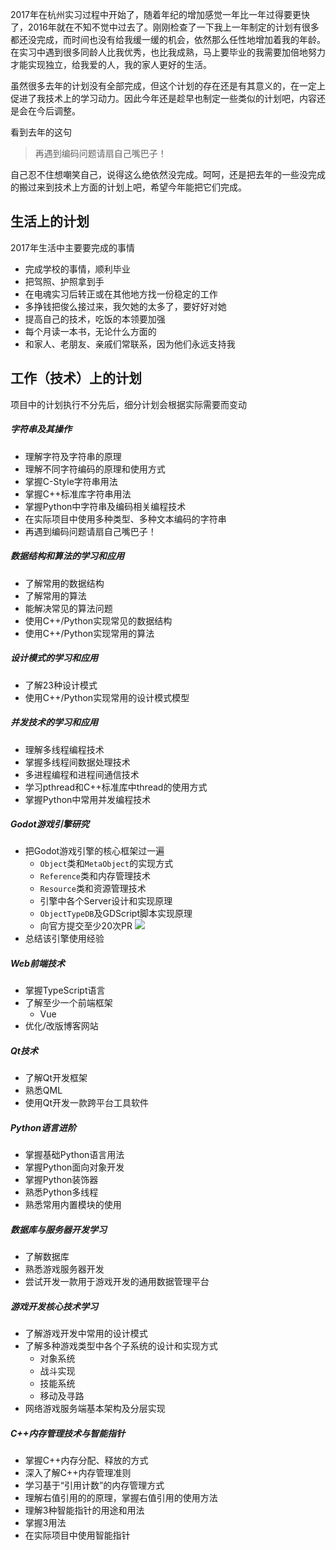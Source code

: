 2017年在杭州实习过程中开始了，随着年纪的增加感觉一年比一年过得要更快了，2016年就在不知不觉中过去了。刚刚检查了一下我上一年制定的计划有很多都还没完成，而时间也没有给我缓一缓的机会，依然那么任性地增加着我的年龄。在实习中遇到很多同龄人比我优秀，也比我成熟，马上要毕业的我需要加倍地努力才能实现独立，给我爱的人，我的家人更好的生活。

<!-- more -->

虽然很多去年的计划没有全部完成，但这个计划的存在还是有其意义的，在一定上促进了我技术上的学习动力。因此今年还是趁早也制定一些类似的计划吧，内容还是会在今后调整。

看到去年的这句

> 再遇到编码问题请扇自己嘴巴子！

自己忍不住想嘲笑自己，说得这么绝依然没完成。呵呵，还是把去年的一些没完成的搬过来到技术上方面的计划上吧，希望今年能把它们完成。

<!-- class="panel panel-primary" -->
<!-- class="panel-heading" -->
<!-- class="panel-title" -->
## 生活上的计划
2017年生活中主要要完成的事情
<!-- endclass -->
<!-- endclass -->
<!-- class="panel-body" -->
* 完成学校的事情，顺利毕业
* 把驾照、护照拿到手
* 在电魂实习后转正或在其他地方找一份稳定的工作
* 多挣钱把俊么接过来，我欠她的太多了，要好好对她
* 提高自己的技术，吃饭的本领要加强
* 每个月读一本书，无论什么方面的
* 和家人、老朋友、亲戚们常联系，因为他们永远支持我
<!-- endclass -->
<!-- endclass -->


<!-- class="panel panel-success" -->
<!-- class="panel-heading" -->
<!-- class="panel-title" -->
## 工作（技术）上的计划
项目中的计划执行不分先后，细分计划会根据实际需要而变动
<!-- endclass -->
<!-- endclass -->
<!-- class="panel-body" -->

<!-- class="list-group-item" -->
##### 字符串及其操作
* 理解字符及字符串的原理
* 理解不同字符编码的原理和使用方式
* 掌握C-Style字符串用法
* 掌握C++标准库字符串用法
* 掌握Python中字符串及编码相关编程技术
* 在实际项目中使用多种类型、多种文本编码的字符串
* 再遇到编码问题请扇自己嘴巴子！
<!-- endclass -->

<!-- class="list-group-item" -->
##### 数据结构和算法的学习和应用
* 了解常用的数据结构
* 了解常用的算法
* 能解决常见的算法问题
* 使用C++/Python实现常见的数据结构
* 使用C++/Python实现常用的算法
<!-- endclass -->

<!-- class="list-group-item" -->
##### 设计模式的学习和应用
* 了解23种设计模式
* 使用C++/Python实现常用的设计模式模型
<!-- endclass -->

<!-- class="list-group-item" -->
##### 并发技术的学习和应用
* 理解多线程编程技术
* 掌握多线程间数据处理技术
* 多进程编程和进程间通信技术
* 学习pthread和C++标准库中thread的使用方式
* 掌握Python中常用并发编程技术
<!-- endclass -->

<!-- class="list-group-item" -->
##### Godot游戏引擎研究
* 把Godot游戏引擎的核心框架过一遍
  * `Object`类和`MetaObject`的实现方式
  * `Reference`类和内存管理技术
  * `Resource`类和资源管理技术
  * 引擎中各个Server设计和实现原理
  * `ObjectTypeDB`及GDScript脚本实现原理
  * 向官方提交至少20次PR
    ![](http://progressed.io/bar/15?title=3/20)
* 总结该引擎使用经验
<!-- endclass -->

<!-- class="list-group-item" -->
##### Web前端技术
* 掌握TypeScript语言
* 了解至少一个前端框架
  * Vue
* 优化/改版博客网站
<!-- endclass -->

<!-- class="list-group-item" -->
##### Qt技术
* 了解Qt开发框架
* 熟悉QML
* 使用Qt开发一款跨平台工具软件
<!-- endclass -->

<!-- class="list-group-item" -->
##### Python语言进阶
* 掌握基础Python语言用法
* 掌握Python面向对象开发
* 掌握Python装饰器
* 熟悉Python多线程
* 熟悉常用内置模块的使用
<!-- endclass -->

<!-- class="list-group-item" -->
##### 数据库与服务器开发学习
* 了解数据库
* 熟悉游戏服务器开发
* 尝试开发一款用于游戏开发的通用数据管理平台
<!-- endclass -->

<!-- class="list-group-item" -->
##### 游戏开发核心技术学习
* 了解游戏开发中常用的设计模式
* 了解多种游戏类型中各个子系统的设计和实现方式
  * 对象系统
  * 战斗实现
  * 技能系统
  * 移动及寻路
* 网络游戏服务端基本架构及分层实现
<!-- endclass -->


<!-- class="list-group-item" -->
##### C++内存管理技术与智能指针
* 掌握C++内存分配、释放的方式
* 深入了解C++内存管理准则
* 学习基于“引用计数”的内存管理方式
* 理解右值引用的的原理，掌握右值引用的使用方法
* 理解3种智能指针的用途和用法
* 掌握3用法
* 在实际项目中使用智能指针
<!-- endclass -->


<!-- endclass -->
<!-- endclass -->
